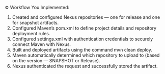 ⚙️ Workflow You Implemented:
1. Created and configured Nexus repositories — one for release and one for snapshot artifacts.
2. Configured Maven’s pom.xml to define project details and repository deployment rules.
3. Configured settings.xml with authentication credentials to securely connect Maven with Nexus.
4. Built and deployed artifacts using the command mvn clean deploy.
5. Maven automatically determined which repository to upload to (based on the version — SNAPSHOT or Release).
6. Nexus authenticated the request and successfully stored the artifact.
